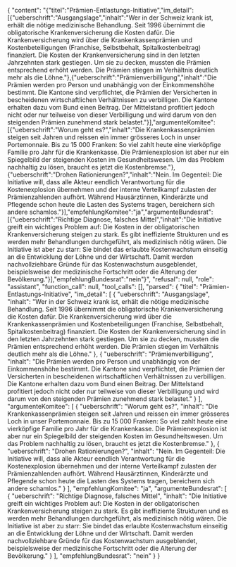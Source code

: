 {
  "content": "{\"titel\":\"Prämien-Entlastungs-Initiative\",\"im_detail\":[{\"ueberschrift\":\"Ausgangslage\",\"inhalt\":\"Wer in der Schweiz krank ist, erhält die nötige medizinische Behandlung. Seit 1996 übernimmt die obligatorische Krankenversicherung die Kosten dafür. Die Krankenversicherung wird über die Krankenkassenprämien und Kostenbeteiligungen (Franchise, Selbstbehalt, Spitalkostenbeitrag) finanziert. Die Kosten der Krankenversicherung sind in den letzten Jahrzehnten stark gestiegen. Um sie zu decken, mussten die Prämien entsprechend erhöht werden. Die Prämien stiegen im Verhältnis deutlich mehr als die Löhne.\"},{\"ueberschrift\":\"Prämienverbilligung\",\"inhalt\":\"Die Prämien werden pro Person und unabhängig von der Einkommenshöhe bestimmt. Die Kantone sind verpflichtet, die Prämien der Versicherten in bescheidenen wirtschaftlichen Verhältnissen zu verbilligen. Die Kantone erhalten dazu vom Bund einen Beitrag. Der Mittelstand profitiert jedoch nicht oder nur teilweise von dieser Verbilligung und wird darum von den steigenden Prämien zunehmend stark belastet.\"}],\"argumenteKomitee\":[{\"ueberschrift\":\"Worum geht es?\",\"inhalt\":\"Die Krankenkassenprämien steigen seit Jahren und reissen ein immer grösseres Loch in unser Portemonnaie. Bis zu 15 000 Franken: So viel zahlt heute eine vierköpfige Familie pro Jahr für die Krankenkasse. Die Prämienexplosion ist aber nur ein Spiegelbild der steigenden Kosten im Gesundheitswesen. Um das Problem nachhaltig zu lösen, braucht es jetzt die Kostenbremse.\"},{\"ueberschrift\":\"Drohen Rationierungen?\",\"inhalt\":\"Nein. Im Gegenteil: Die Initiative will, dass alle Akteur eendlich Verantwortung für die Kostenexplosion übernehmen und der interne Verteilkampf zulasten der Prämienzahlenden aufhört. Während Hausärztinnen, Kinderärzte und Pflegende schon heute die Lasten des Systems tragen, bereichern sich andere schamlos.\"}],\"empfehlungKomitee\":\"ja\",\"argumenteBundesrat\":[{\"ueberschrift\":\"Richtige Diagnose, falsches Mittel\",\"inhalt\":\"Die Initiative greift ein wichtiges Problem auf: Die Kosten in der obligatorischen Krankenversicherung steigen zu stark. Es gibt ineffiziente Strukturen und es werden mehr Behandlungen durchgeführt, als medizinisch nötig wären. Die Initiative ist aber zu starr: Sie bindet das erlaubte Kostenwachstum einseitig an die Entwicklung der Löhne und der Wirtschaft. Damit werden nachvollziehbare Gründe für das Kostenwachstum ausgeblendet, beispielsweise der medizinische Fortschritt oder die Alterung der Bevölkerung.\"}],\"empfehlungBundesrat\":\"nein\"}",
  "refusal": null,
  "role": "assistant",
  "function_call": null,
  "tool_calls": [],
  "parsed": {
    "titel": "Prämien-Entlastungs-Initiative",
    "im_detail": [
      {
        "ueberschrift": "Ausgangslage",
        "inhalt": "Wer in der Schweiz krank ist, erhält die nötige medizinische Behandlung. Seit 1996 übernimmt die obligatorische Krankenversicherung die Kosten dafür. Die Krankenversicherung wird über die Krankenkassenprämien und Kostenbeteiligungen (Franchise, Selbstbehalt, Spitalkostenbeitrag) finanziert. Die Kosten der Krankenversicherung sind in den letzten Jahrzehnten stark gestiegen. Um sie zu decken, mussten die Prämien entsprechend erhöht werden. Die Prämien stiegen im Verhältnis deutlich mehr als die Löhne."
      },
      {
        "ueberschrift": "Prämienverbilligung",
        "inhalt": "Die Prämien werden pro Person und unabhängig von der Einkommenshöhe bestimmt. Die Kantone sind verpflichtet, die Prämien der Versicherten in bescheidenen wirtschaftlichen Verhältnissen zu verbilligen. Die Kantone erhalten dazu vom Bund einen Beitrag. Der Mittelstand profitiert jedoch nicht oder nur teilweise von dieser Verbilligung und wird darum von den steigenden Prämien zunehmend stark belastet."
      }
    ],
    "argumenteKomitee": [
      {
        "ueberschrift": "Worum geht es?",
        "inhalt": "Die Krankenkassenprämien steigen seit Jahren und reissen ein immer grösseres Loch in unser Portemonnaie. Bis zu 15 000 Franken: So viel zahlt heute eine vierköpfige Familie pro Jahr für die Krankenkasse. Die Prämienexplosion ist aber nur ein Spiegelbild der steigenden Kosten im Gesundheitswesen. Um das Problem nachhaltig zu lösen, braucht es jetzt die Kostenbremse."
      },
      {
        "ueberschrift": "Drohen Rationierungen?",
        "inhalt": "Nein. Im Gegenteil: Die Initiative will, dass alle Akteur eendlich Verantwortung für die Kostenexplosion übernehmen und der interne Verteilkampf zulasten der Prämienzahlenden aufhört. Während Hausärztinnen, Kinderärzte und Pflegende schon heute die Lasten des Systems tragen, bereichern sich andere schamlos."
      }
    ],
    "empfehlungKomitee": "ja",
    "argumenteBundesrat": [
      {
        "ueberschrift": "Richtige Diagnose, falsches Mittel",
        "inhalt": "Die Initiative greift ein wichtiges Problem auf: Die Kosten in der obligatorischen Krankenversicherung steigen zu stark. Es gibt ineffiziente Strukturen und es werden mehr Behandlungen durchgeführt, als medizinisch nötig wären. Die Initiative ist aber zu starr: Sie bindet das erlaubte Kostenwachstum einseitig an die Entwicklung der Löhne und der Wirtschaft. Damit werden nachvollziehbare Gründe für das Kostenwachstum ausgeblendet, beispielsweise der medizinische Fortschritt oder die Alterung der Bevölkerung."
      }
    ],
    "empfehlungBundesrat": "nein"
  }
}